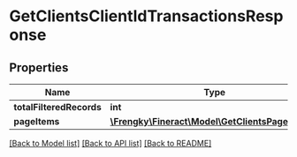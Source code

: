 # GetClientsClientIdTransactionsResponse

## Properties
Name | Type | Description | Notes
------------ | ------------- | ------------- | -------------
**totalFilteredRecords** | **int** |  | [optional] 
**pageItems** | [**\Frengky\Fineract\Model\GetClientsPageItems[]**](GetClientsPageItems.md) |  | [optional] 

[[Back to Model list]](../../README.md#documentation-for-models) [[Back to API list]](../../README.md#documentation-for-api-endpoints) [[Back to README]](../../README.md)


